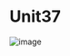 # Unit37

![image](https://github.com/user-attachments/assets/0817a912-79ea-479f-bf5c-5a0ce149cea5)
